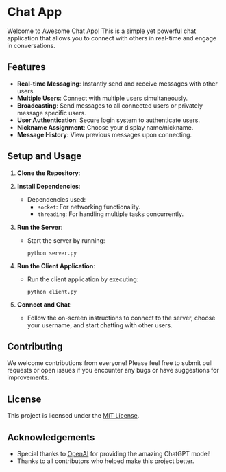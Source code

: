 # Chat App

Welcome to Awesome Chat App! This is a simple yet powerful chat application that allows you to connect with others in real-time and engage in conversations.

## Features

- **Real-time Messaging**: Instantly send and receive messages with other users.
- **Multiple Users**: Connect with multiple users simultaneously.
- **Broadcasting**: Send messages to all connected users or privately message specific users.
- **User Authentication**: Secure login system to authenticate users.
- **Nickname Assignment**: Choose your display name/nickname.
- **Message History**: View previous messages upon connecting.

## Setup and Usage

1. **Clone the Repository**:

2. **Install Dependencies**:
    - Dependencies used:
        - `socket`: For networking functionality.
        - `threading`: For handling multiple tasks concurrently.
3. **Run the Server**:
    - Start the server by running:
        ```
        python server.py
        ```

4. **Run the Client Application**:
    - Run the client application by executing:
        ```
        python client.py
        ```

5. **Connect and Chat**:
    - Follow the on-screen instructions to connect to the server, choose your username, and start chatting with other users.

## Contributing

We welcome contributions from everyone! Please feel free to submit pull requests or open issues if you encounter any bugs or have suggestions for improvements.

## License

This project is licensed under the [MIT License](LICENSE).

## Acknowledgements

- Special thanks to [OpenAI](https://openai.com) for providing the amazing ChatGPT model!
- Thanks to all contributors who helped make this project better.

